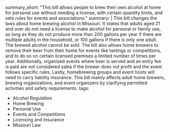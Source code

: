 summary_short: "This bill allows people to brew their own alcohol at home for personal use without needing a license, with certain quantity limits, and sets rules for events and associations."
summary: |
  This bill changes the laws about home brewing alcohol in Missouri. It states that adults aged 21 and over do not need a license to make alcohol for personal or family use, as long as they do not produce more than 200 gallons per year if there are multiple adults in the household, or 100 gallons if there is only one adult. The brewed alcohol cannot be sold. The bill also allows home brewers to remove their beer from their home for events like tastings or competitions, and to do so on certain licensed premises a limited number of times per year. Additionally, organized events where beer is served and an entry fee is paid are not considered sales if the brewer does not profit and the event follows specific rules. Lastly, homebrewing groups and event hosts will need to carry liability insurance. This bill mainly affects adult home brewers, brewing organizations, and event organizers by clarifying permitted activities and safety requirements.
tags:
  - Alcohol Regulation
  - Home Brewing
  - Personal Use
  - Events and Competitions
  - Licensing and Insurance
  - Missouri Law
